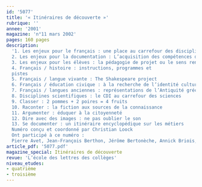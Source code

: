 ```yaml
---
id: '5077'
title: '« Itinéraires de découverte »'
rubrique: ''
annee: '2001'
magazine: 'n°11 mars 2002'
pages: 160 pages
description: 
  '1. Les enjeux pour le français : une place au carrefour des disciplines
  2. Les enjeux pour la documentation : L’acquisition des compétences documentaires
  3. Les enjeux pour les élèves : la pédagogie de projet ou le sens rendu aux apprentissages
  4. Français / histoire : instructions, programmes et
  pistes
  5. Français / langue vivante : The Shakespeare project
  6. Français / éducation civique : à la recherche de l’identité culturelle européenne
  7. Français / langues anciennes : représentations de l’Antiquité gréco-romaine
  8. Disciplines scientifiques : le CDI au carrefour des sciences
  9. Classer : 2 pommes + 2 poires = 4 fruits
  10. Raconter : la fiction aux sources de la connaissance
  11. Argumenter : éduquer à la citoyenneté
  12. Dire avec des images : ne pas oublier le son
  13. Se documenter : un itinéraire encyclopédique sur les métiers
  Numéro conçu et coordonné par Christian Loock
  Ont participé à ce numéro :
  Pierre Avet, Jean-François Berthon, Jérôme Bertonèche, Annick Briois, Pascal Broutin, Monique Cattiaux, Mireille Duchêne, Brigitte Duhamel, Claire Féliers, Marlène Guillou, Christian Loock, Anne de Nadai, Jean Perlein, Christine Séva-Tasin, Anne Vautravers'
article_pdf: '5077.pdf'
magazine_special: Itinéraires de découverte
revue: 'L’école des lettres des collèges'
niveau_etudes:
- quatrième
- troisième
---
```

